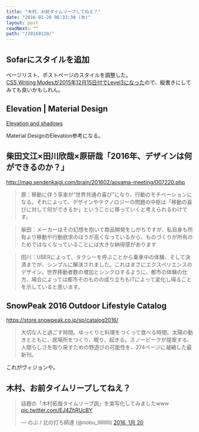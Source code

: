 ```yaml
---
title: "木村、お前タイムリープしてねえ？"
date: "2016-01-20 06:33:30 (水)"
layout: post
readNext: ""
path: "/20160120/"
---
```


## Sofarにスタイルを追加

ページリスト、ポストページのスタイルを調整した。  
[CSS Writing Modesが2015年12月15日付でLevel3になった](http://www.hcn.zaq.ne.jp/___/WEB/css-writing-modes-ja.html)ので、縦書きにしてみても良いかもしれん。


## Elevation | Material Design

[Elevation and shadows](https://www.google.com/design/spec/what-is-material/elevation-shadows.html#elevation-shadows-elevation-android-)

Material DesignのElevation参考になる。


## 柴田文江×田川欣哉×原研哉「2016年、デザインは何ができるのか？」

http://mag.sendenkaigi.com/brain/201602/aoyama-meeting/007220.php

> 原：移動に伴う享楽が“世界共通の喜び”になり、行動のモチベーションになる。それによって、デザインやテクノロジーの問題の中枢は「移動の喜びに対して何ができるか」ということに移っていくと考えられるわけです。

> 柴田：メーカーはその幻想を抱いて商品開発をしがちですが、私自身も所有より移動や行動欲求のほうが高くなっているから、ものづくりが所有のためではなくなっていることには大きな納得感があります

> 田川：UBERによって、タクシーを呼ぶことから乗車中の体験、そして決済までが、シンプルに解決されました。これはまさにエクスペリエンスのデザイン。世界移動者数の増加とシンクロするように、都市の体験の仕方、場合によっては都市そのものの成り立ちもITによって変化し得ることを示していると思います。

## SnowPeak 2016 Outdoor Lifestyle Catalog

https://store.snowpeak.co.jp/sp/catalog2016/

> 大切な人と過ごす時間。ゆっくりと料理をつくって食べる時間。太陽の動きとともに、居場所をつくり、眠り、起きる。スノーピークが提案する、人間らしさを取り戻すための野遊びの可能性を、274ページに凝縮した最新刊。

これがヴィジョンや。


## 木村、お前タイムリープしてねえ？

<blockquote class="twitter-tweet" lang="ja"><p lang="ja" dir="ltr">話題の「木村拓哉タイムリープ説」を実写化してみましたwww <a href="https://t.co/EJ4ZhRUcBY">pic.twitter.com/EJ4ZhRUcBY</a></p>&mdash; のぶ / 北の打ち師達 (@nobu_llllllllll) <a href="https://twitter.com/nobu_llllllllll/status/689753453069860865">2016, 1月 20</a></blockquote>
